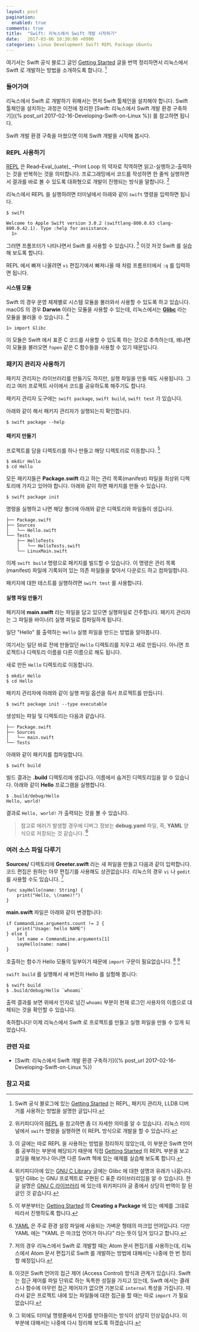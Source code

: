 ```yaml
---
layout: post
pagination:
  enabled: true
comments: true
title:  "Swift: 리눅스에서 Swift 개발 시작하기"
date:   2017-03-06 10:30:00 +0900
categories: Linux Development Swift REPL Package Ubuntu
---
```


여기서는 Swift 공식 블로그 글인 [Getting Started](https://swift.org/getting-started/) 글을 번역 정리하면서 리눅스에서 Swift 로 개발하는 방법을 소개하도록 합니다. [^swift-started]

### 들어가며

리눅스에서 Swift 로 개발하기 위해서는 먼저 Swift 툴체인을 설치해야 합니다. Swift 툴체인을 설치하는 과정은 이전에 정리한 [Swift: 리눅스에서 Swift 개발 환경 구축하기]({% post_url 2017-02-16-Developing-Swift-on-Linux %}) 를 참고하면 됩니다.

Swift 개발 환경 구축을 마쳤으면 이제 Swift 개발을 시작해 봅시다.

### REPL 사용하기

[REPL](https://en.wikipedia.org/wiki/Read–eval–print_loop) 은 Read–Eval_(uate)_ –Print Loop 의 약자로 직역하면 읽고-실행하고-출력하는 것을 반복하는 것을 의미합니다. 프로그래밍에서 코드를 작성하면 한 줄씩 실행하면서 결과를 바로 볼 수 있도록 대화형으로 개발이 진행되는 방식을 말합니다. [^repl]

리눅스에서 REPL 을 실행하려면 터미널에서 아래와 같이 `swift` 명령을 입력하면 됩니다.

```
$ swift

Welcome to Apple Swift version 3.0.2 (swiftlang-800.0.63 clang-800.0.42.1). Type :help for assistance.
  1>  
```

그러면 프롬프터가 나타나면서 Swift 를 사용할 수 있습니다. [^exercise] 이것 저것 Swift 를 실습해 보도록 합니다.

REPL 에서 빠져 나올려면 `vi` 편집기에서 빠져나올 때 처럼 프롬프터에서 `:q` 를 입력하면 됩니다.

#### 시스템 모듈

Swift 의 경우 운영 체제별로 시스템 모듈을 불러와서 사용할 수 있도록 하고 있습니다. macOS 의 경우 **Darwin** 이라는 모듈을 사용할 수 있는데, 리눅스에서는 [**Glibc**](https://en.wikipedia.org/wiki/GNU_C_Library) 라는 모듈을 불러올 수 있습니다. [^wikipedia-gnu-c]

```
1> import Glibc
```

이 모듈은 Swift 에서 표준 C 코드를 사용할 수 있도록 하는 것으로 추측하는데, 왜냐면 이 모듈을 불러오면 `fopen` 같은 C 함수들을 사용할 수 있기 때문입니다.

### 패키지 관리자 사용하기

패키지 관리자는 라이브러리를 만들기도 하지만, 실행 파일을 만들 때도 사용됩니다. 그리고 여러 프로젝트 사이에서 코드를 공유하도록 해주기도 합니다.

패키지 관리자 도구에는 `swift package`, `swift build`, `swift test` 가 있습니다.

아래와 같이 해서 패키지 관리자가 실행되는지 확인합니다.

```
$ swift package --help
```

#### 패키지 만들기

프로젝트를 담을 디렉토리를 하나 만들고 해당 디렉토리로 이동합니다. [^example]

```
$ mkdir Hello
$ cd Hello
```

모든 패키지들은 **Package.swift** 라고 하는 관리 목록(manifest) 파일을 최상위 디렉토리에 가지고 있어야 합니다. 아래와 같이 하면 패키지를 만들 수 있습니다.

```
$ swift package init
```

명령을 실행하고 나면 해당 폴더에 아래와 같은 디렉토리와 파일들이 생깁니다.

```
├── Package.swift
├── Sources
│   └── Hello.swift
└── Tests
    ├── HelloTests
    │   └── HelloTests.swift
    └── LinuxMain.swift
```

이제 `swift build` 명령으로 패키지를 빌드할 수 있습니다. 이 명령은 관리 목록 (manifest) 파일에 기록되어 있는 의존 파일들을 찾아서 다운로드 하고 컴파일합니다.

패키지에 대한 테스트를 실행하려면 `swift test` 를 사용합니다.

#### 실행 파일 만들기

패키지에 **main.swift** 라는 파일을 담고 있으면 실행파일로 간주합니다. 패키지 관리자는 그 파일을 바이너리 실행 파일로 컴파일하게 됩니다.

일단 "Hello" 를 출력하는 `Hello` 실행 파일을 만드는 방법을 알아봅니다.

여기서는 일단 바로 전에 만들었던 `Hello` 디렉토리를 지우고 새로 만듭니다. 아니면 프로젝트나 디렉토리 이름을 다른 이름으로 해도 됩니다.

새로 만든 `Hello` 디렉토리로 이동합니다.

```
$ mkdir Hello
$ cd Hello
```

패키지 관리자에 아래와 같이 실행 파일 옵션을 줘서 프로젝트를 만듭니다.

```
$ swift package init --type executable
```

생성되는 파일 및 디렉토리는 다음과 같습니다.

```
├── Package.swift
├── Sources
│   └── main.swift
└── Tests
```

아래와 같이 패키지를 컴파일합니다.

```
$ swift build
```

빌드 결과는 **.build** 디렉토리에 생깁니다. 이름에서 숨겨진 디렉토리임을 알 수 있습니다. 아래와 같이 **Hello** 프로그램을 실행합니다.

```
$ .build/debug/Hello
Hello, world!
```

결과로 `Hello, world!` 가 출력되는 것을 볼 수 있습니다.

> 참고로 에러가 발생할 경우에 디버그 정보는 **debug.yaml** 파일, 즉, **YAML** 양식으로 저장되는 것 같습니다. [^yaml]

### 여러 소스 파일 다루기

**Sources/** 디렉토리에 **Greeter.swift** 라는 새 파일을 만들고 다음과 같이 입력합니다. 코드 편집은 원하는 아무 편집기를 사용해도 상관없습니다. 리눅스의 경우 `vi` 나 `gedit` 를 사용할 수도 있습니다. [^atom]

```
func sayHello(name: String) {
    print("Hello, \(name)!")
}
```

**main.swift** 파일은 아래와 같이 변경합니다:

```
if CommandLine.arguments.count != 2 {
    print("Usage: hello NAME")
} else {
    let name = CommandLine.arguments[1]
    sayHello(name: name)
}
```

호출하는 함수가 Hello 모듈의 일부이기 때문에 `import` 구문이 필요없습니다. [^access-control] [^command-line]

`swift build` 를 실행해서 새 버전의 Hello 를 실험해 봅니다:

```
$ swift build
$ .build/debug/Hello `whoami`
```

출력 결과를 보면 위에서 인자로 넘긴 `whoami` 부분이 현재 로그인 사용자의 이름으로 대체되는 것을 확인할 수 있습니다.

축하합니다! 이제 리눅스에서 Swift 로 프로젝트를 만들고 실행 파일을 만들 수 있게 되었습니다.

### 관련 자료

* [Swift: 리눅스에서 Swift 개발 환경 구축하기]({% post_url 2017-02-16-Developing-Swift-on-Linux %})

### 참고 자료

[^swift-started]: Swift 공식 블로그에 있는 [Getting Started](https://swift.org/getting-started/) 는 REPL, 패키지 관리자, LLDB 디버거를 사용하는 방법을 설명한 글입니다.

[^repl]: 위키피디아의 [REPL](https://en.wikipedia.org/wiki/Read–eval–print_loop) 을 참고하면 좀 더 자세한 의미를 알 수 있습니다. 리눅스 터미널에서 `swift` 명령을 실행하면 이 REPL 방식으로 개발을 할 수 있습니다.

[^exercise]: 이 글에는 따로 REPL 을 사용하는 방법을 정리하지 않았는데, 이 부분은 Swift 언어를 공부하는 부분에 해당되기 때문에 직접 [Getting Started](https://swift.org/getting-started/) 의 REPL 부분을 보고 코딩을 해보거나 아니면 다른 Swift 책에 있는 예제를 실습해 보도록 합니다.

[^wikipedia-gnu-c]: 위키피디아에 있는 [GNU C Library](https://en.wikipedia.org/wiki/GNU_C_Library) 글에는 Glibc 에 대한 설명과 유래가 나옵니다. 일단 Glibc 는 GNU 프로젝트로 구현된 C 표준 라이브러리임을 알 수 있습니다. 한글 설명은 [GNU C 라이브러리](https://ko.wikipedia.org/wiki/GNU_C_라이브러리) 에 있는데 위키피디아 글 중에서 상당히 번역이 잘 된 글인 것 같습니다.

[^swift-package]: [Package Manager](https://swift.org/package-manager/#conceptual-overview) 는 Swift 의 패키지 관리자에 대한 설명을 한 글입니다. 특히 모듈 빌드 방법, 의존 파일 불러오기, 시스템 라이브러리 연결짓기 등에 대해서 잘 정리되어 있습니다.

[^example]: 이 부분부터는 [Getting Started](https://swift.org/getting-started/) 의 **Creating a Package** 에 있는 예제를 그대로 따라서 진행하도록 합니다.

[^yaml]: [YAML](https://en.wikipedia.org/wiki/YAML) 은 주로 환경 설정 파일에 사용되는 가벼운 형태의 마크업 언어입니다. 다만 YAML 에는 "YAML 은 마크업 언어가 아니다" 라는 뜻이 담겨 있다고 합니다.

[^atom]: 저의 경우 리눅스에서 Swift 로 개발할 때는 Atom 문서 편집기를 사용하는데, 리눅스에서 Atom 문서 편집기로 Swift 를 개발하는 방법에 대해서는 나중에 한 번 정리할 예정입니다.

[^access-control]: 이것은 Swift 언어의 접근 제어 (Access Control) 방식과 관계가 있습니다. Swift 는 접근 제어를 파일 단위로 하는 독특한 성질을 가지고 있는데, Swift 에서는 클래스나 함수에 아무런 접근 제어자가 없으면 기본으로 `internal` 특성을 가집니다. 따라서 같은 프로젝트 내에 있는 파일들에 대한 접근을 할 때는 따로 `import` 가 필요 없습니다.

[^command-line]: 그 외에도 터미널 명령줄에서 인자를 받아들이는 방식이 상당히 인상깊습니다. 이 부분에 대해서는 나중에 다시 정리해 보도록 하겠습니다.
